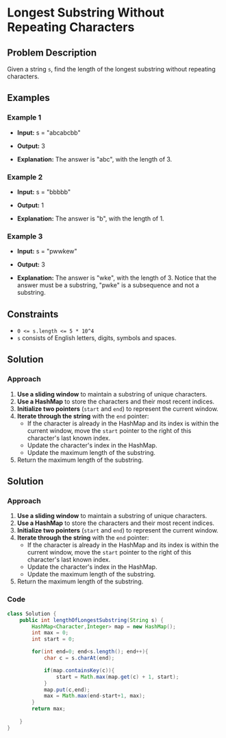 # Longest Substring Without Repeating Characters

## Problem Description
Given a string `s`, find the length of the longest substring without repeating characters.

## Examples

### Example 1
- **Input:** 
s = "abcabcbb"

- **Output:** 
3

- **Explanation:** 
The answer is "abc", with the length of 3.

### Example 2
- **Input:** 
s = "bbbbb"

- **Output:** 
1

- **Explanation:** 
The answer is "b", with the length of 1.

### Example 3
- **Input:** 
s = "pwwkew"

- **Output:** 
3

- **Explanation:** 
The answer is "wke", with the length of 3. Notice that the answer must be a substring, "pwke" is a subsequence and not a substring.

## Constraints
- `0 <= s.length <= 5 * 10^4`
- `s` consists of English letters, digits, symbols and spaces.

## Solution

### Approach

1. **Use a sliding window** to maintain a substring of unique characters.
2. **Use a HashMap** to store the characters and their most recent indices.
3. **Initialize two pointers** (`start` and `end`) to represent the current window.
4. **Iterate through the string** with the `end` pointer:
   - If the character is already in the HashMap and its index is within the current window, move the `start` pointer to the right of this character's last known index.
   - Update the character's index in the HashMap.
   - Update the maximum length of the substring.
5. Return the maximum length of the substring.

## Solution 
### Approach
1. **Use a sliding window** to maintain a substring of unique characters.
2. **Use a HashMap** to store the characters and their most recent indices.
3. **Initialize two pointers** (`start` and `end`) to represent the current window.
4. **Iterate through the string** with the `end` pointer:
   - If the character is already in the HashMap and its index is within the current window, move the `start` pointer to the right of this character's last known index.
   - Update the character's index in the HashMap.
   - Update the maximum length of the substring.
5. Return the maximum length of the substring.

### Code

```java
class Solution {
    public int lengthOfLongestSubstring(String s) {
        HashMap<Character,Integer> map = new HashMap();
        int max = 0;
        int start = 0;

        for(int end=0; end<s.length(); end++){
            char c = s.charAt(end);

            if(map.containsKey(c)){
                start = Math.max(map.get(c) + 1, start);
            }
            map.put(c,end);
            max = Math.max(end-start+1, max);
        }
        return max;
        
    }
}
```
